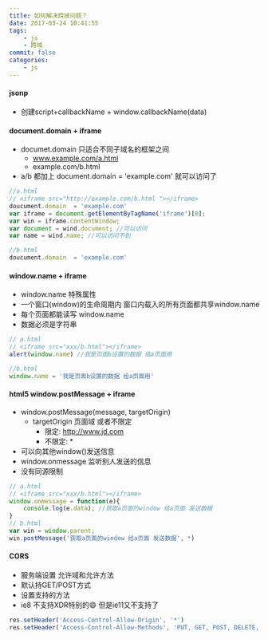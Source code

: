 ```yaml
---
title: 如何解决跨域问题？
date: 2017-03-24 10:41:55
tags:
    - js
	- 跨域
commit: false
categories: 
	- js
---
```


#### jsonp
- 创建script+callbackName + window.callbackName(data)

#### document.domain + iframe
- documet.domain 只适合不同子域名的框架之间
	- www.example.com/a.html
	- example.com/b.html 
- a/b 都加上 document.domain = 'example.com' 就可以访问了

```js
//a.html 
// <iframe src="http://example.com/b.html "></iframe>
doucument.domain  = 'example.com'
var iframe = document.getElementByTagName('iframe')[0];
var win = iframe.contentWindow;
var document = wind.document; //可以访问
var name = wind.name; //可以访问不到

//b.html
doucument.domain  = 'example.com'
```
<!--more-->
#### window.name + iframe
- window.name 特殊属性 
- 一个窗口(window)的生命周期内 窗口内载入的所有页面都共享window.name 
- 每个页面都能读写 window.name
- 数据必须是字符串
```js
// a.html
// <iframe src="xxx/b.html"></iframe>
alert(window.name) //我是页面b设置的数据 给a页面用

//b.html
window.name = '我是页面b设置的数据 给a页面用'
```

#### html5 window.postMessage + iframe
- window.postMessage(message, targetOrigin)
	- targetOrigin 页面域 或者不限定
		 - 限定: http://www.jd.com
		 - 不限定: \*
- 可以向其他window()发送信息
- window.onmessage 监听别人发送的信息
- 没有同源限制
```js
// a.html
// <iframe src="xxx/b.html"></iframe>
window.onmessage = function(e){
    console.log(e.data); //获取a页面的window 给a页面 发送数据
}
// b.html 
var win = window.parent;
win.postMessage('获取a页面的window 给a页面 发送数据', *)
```
#### CORS
- 服务端设置 允许域和允许方法
- 默认持GET/POST方式
- 设置支持的方法 
- ie8 不支持XDR特别的😄 但是ie11又不支持了
```js
res.setHeader('Access-Control-Allow-Origin', '*')
res.setHeader('Access-Control-Allow-Methods', 'PUT, GET, POST, DELETE, HEAD, PATCH')

```



















